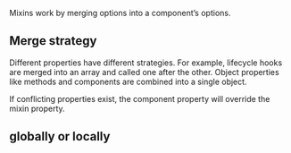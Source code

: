 Mixins work by merging options into a component’s options. 


## Merge strategy
Different properties have different strategies.
For example, lifecycle hooks are merged into an array and called one after the other. 
Object properties like methods and components are combined into a single object. 

If conflicting properties exist, the component property will override the mixin property.

## globally or locally


